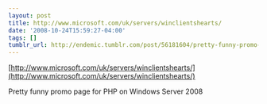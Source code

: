 ```yaml
---
layout: post
title: http://www.microsoft.com/uk/servers/winclientshearts/
date: '2008-10-24T15:59:27-04:00'
tags: []
tumblr_url: http://endemic.tumblr.com/post/56181604/pretty-funny-promo-page-for-php-on-windows-server
---
```

[http://www.microsoft.com/uk/servers/winclientshearts/](http://www.microsoft.com/uk/servers/winclientshearts/)  

Pretty funny promo page for PHP on Windows Server 2008

